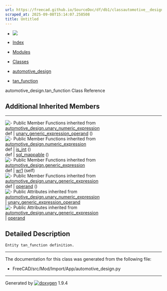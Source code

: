 ```yaml
---
url: https://freecad.github.io/SourceDoc/df/db1/classautomotive__design_1_1tan__function.html
scraped_at: 2025-09-08T15:14:07.258508
title: Untitled
---
```


  * [ ![](https://www.freecad.org/svg/logo-freecad.svg) ](https://freecadweb.org "FreeCAD")
  * [Index](../../index.html "Index")
  * [Modules](../../modules.html "Modules list")
  * [Classes](../../annotated.html "Annotated list")

  * [automotive_design](../../d4/ddf/namespaceautomotive__design.html)
  * [tan_function](../../df/db1/classautomotive__design_1_1tan__function.html)

automotive_design.tan_function Class Reference

##  Additional Inherited Members  
  
---  
![-](../../closed.png) Public Member Functions inherited from
[automotive_design.unary_numeric_expression](../../d7/d75/classautomotive__design_1_1unary__numeric__expression.html)  
def | [unary_generic_expression_operand](../../d7/d75/classautomotive__design_1_1unary__numeric__expression.html#a39799de90c36f4d2591862b19619c405) ()  
![-](../../closed.png) Public Member Functions inherited from
[automotive_design.numeric_expression](../../d9/da1/classautomotive__design_1_1numeric__expression.html)  
def | [is_int](../../d9/da1/classautomotive__design_1_1numeric__expression.html#a5062b264880cac65ac02a94eeabaeb90) ()  
def | [sql_mappable](../../d9/da1/classautomotive__design_1_1numeric__expression.html#add40993334c334d5a009ab0800a78d6e) ()  
![-](../../closed.png) Public Member Functions inherited from
[automotive_design.generic_expression](../../d3/d52/classautomotive__design_1_1generic__expression.html)  
def | [wr1](../../d3/d52/classautomotive__design_1_1generic__expression.html#aea35213a5e29cdc6cc6a201099976f3e) (self)  
![-](../../closed.png) Public Member Functions inherited from
[automotive_design.unary_generic_expression](../../d0/d3e/classautomotive__design_1_1unary__generic__expression.html)  
def | [operand](../../d0/d3e/classautomotive__design_1_1unary__generic__expression.html#ae5ff3841b82bf8111d346c947e5b2986) ()  
![-](../../closed.png) Public Attributes inherited from
[automotive_design.unary_numeric_expression](../../d7/d75/classautomotive__design_1_1unary__numeric__expression.html)  
|
[unary_generic_expression_operand](../../d7/d75/classautomotive__design_1_1unary__numeric__expression.html#a341e0d7261a69518895d7e6077897fdb)  
![-](../../closed.png) Public Attributes inherited from
[automotive_design.unary_generic_expression](../../d0/d3e/classautomotive__design_1_1unary__generic__expression.html)  
|
[operand](../../d0/d3e/classautomotive__design_1_1unary__generic__expression.html#a7c62536d30a150a503d090d2a0dfed36)  
  
## Detailed Description

    
    
    Entity tan_function definition.

* * *

The documentation for this class was generated from the following file:

  * FreeCAD/src/Mod/Import/App/automotive_design.py

* * *

Generated by
[![doxygen](../../doxygen.svg)](https://www.doxygen.org/index.html) 1.9.4

